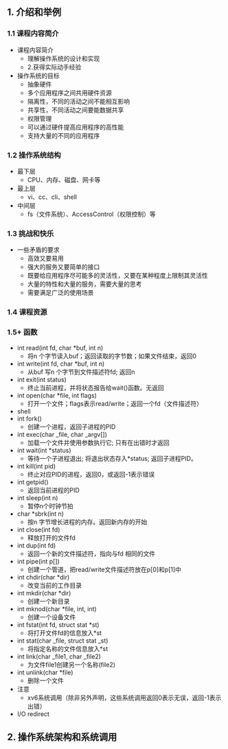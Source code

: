 ## 1. 介绍和举例

### 1.1 课程内容简介

- 课程内容简介 
   - 理解操作系统的设计和实现
   - 2.获得实际动手经验
- 操作系统的目标 
   - 抽象硬件
   - 多个应用程序之间共用硬件资源
   - 隔离性，不同的活动之间不能相互影响
   - 共享性，不同活动之间要能数据共享
   - 权限管理
   - 可以通过硬件提高应用程序的高性能
   - 支持大量的不同的应用程序

### 1.2 操作系统结构

- 最下层 
   - CPU、内存、磁盘、网卡等
- 最上层 
   - vi、cc、cli、shell
- 中间层 
   - fs（文件系统）、AccessControl（权限控制）等

### 1.3 挑战和快乐

- 一些矛盾的要求 
   - 高效又要易用
   - 强大的服务又要简单的接口
   - 既要给应用程序尽可能多的灵活性，又要在某种程度上限制其灵活性
   - 大量的特性和大量的服务，需要大量的思考
   - 需要满足广泛的使用场景

### 1.4 课程资源

### 1.5+ 函数

- int read(int fd, char *buf, int n) 
   - 将n 个字节读入buf；返回读取的字节数；如果文件结束，返回0
- int write(int fd, char *buf, int n) 
   - 从buf 写n 个字节到文件描述符fd; 返回n
- int exit(int status) 
   - 终止当前进程，并将状态报告给wait()函数。无返回
- int open(char *file, int flags) 
   - 打开一个文件；flags表示read/write；返回一个fd（文件描述符）
- shell
- int fork() 
   - 创建一个进程，返回子进程的PID
- int exec(char _file, char _argv[]) 
   - 加载一个文件并使用参数执行它; 只有在出错时才返回
- int wait(int *status) 
   - 等待一个子进程退出; 将退出状态存入*status; 返回子进程PID。
- int kill(int pid) 
   - 终止对应PID的进程，返回0，或返回-1表示错误
- int getpid() 
   - 返回当前进程的PID
- int sleep(int n) 
   - 暂停n个时钟节拍
- char *sbrk(int n) 
   - 按n 字节增长进程的内存。返回新内存的开始
- int close(int fd) 
   - 释放打开的文件fd
- int dup(int fd) 
   - 返回一个新的文件描述符，指向与fd 相同的文件
- int pipe(int p[]) 
   - 创建一个管道，把read/write文件描述符放在p[0]和p[1]中
- int chdir(char *dir) 
   - 改变当前的工作目录
- int mkdir(char *dir) 
   - 创建一个新目录
- int mknod(char *file, int, int) 
   - 创建一个设备文件
- int fstat(int fd, struct stat *st) 
   - 将打开文件fd的信息放入*st
- int stat(char _file, struct stat _st) 
   - 将指定名称的文件信息放入*st
- int link(char _file1, char _file2) 
   - 为文件file1创建另一个名称(file2)
- int unlink(char *file) 
   - 删除一个文件
- 注意 
   - xv6系统调用（除非另外声明，这些系统调用返回0表示无误，返回-1表示出错）
- I/O redirect

## 2. 操作系统架构和系统调用
